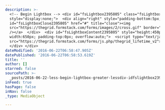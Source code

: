 ```yaml
---
description: >-
  <!-- Begin Lightbox --> <div id="fsLightbox2395805" class="fsLightbox"
  style="display:none;">  <div align="right" style="padding-bottom:5px;">  <a
  id="fsLightboxClose2395805" href="#" title="close"><img
  src="https://thegrid.formstack.com/forms/images/2/cross.gif" border="0"
  /></a>  </div>  <div id="fsLightboxContent2395805" style="height:450px;
  width:650px; padding-top:0px; overflow:auto;">  <script type="text/javascript"
  src="https://thegrid.formstack.com/forms/js.php/thegrid_lifetime_v2"></script>   
  </div> </div>
dateModified: '2016-06-22T06:58:47.905Z'
datePublished: '2016-06-22T06:58:53.619Z'
title: ''
author: []
starred: false
sourcePath: >-
  _posts/2016-06-22-less-begin-lightbox-greater-lessdiv-idfslightbox2395805-classf.md
inFeed: true
hasPage: false
inNav: false
_type: MediaObject

---
```

<!-- Begin Lightbox --\>  
<div id="fsLightbox2395805" class="fsLightbox" style="display:none;"\>  
<div align="right" style="padding-bottom:5px;"\>  
<a id="fsLightboxClose2395805" href="\#" title="close"\><img src="https://thegrid.formstack.com/forms/images/2/cross.gif" border="0" /\></a\>  
</div\>  
<div id="fsLightboxContent2395805" style="height:450px; width:650px; padding-top:0px; overflow:auto;"\>  
<script type="text/javascript" src="https://thegrid.formstack.com/forms/js.php/thegrid\_lifetime\_v2"\></script\>  
  
</div\>  
</div\>

<script type="text/javascript" src="https://thegrid.formstack.com/forms/js/lightbox.js"\></script\>  
<script type="text/javascript"\>  
var fsLightbox2395805 = new FSLightbox({  
form: 2395805,  
handleText: "The Grid International Lifetime Member Package - COPY",  
handlePosition: "left",  
handleImage: "https://thegrid.formstack.com/forms/lightboxHandle.php?str=The+Grid+International+Lifetime+Member+Package+-+COPY",  
handle: null  
});  
</script\>  
<!-- Use fsLightbox2395805.show() or set handle: "ID" to open lightbox without using predefined handle --\>  
<!-- End Lightbox --\>